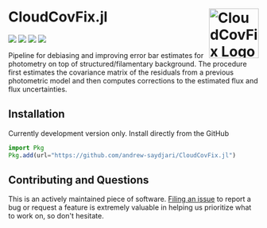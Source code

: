 # CloudCovFix.jl <img src="docs/src/assets/logo.png" alt="CloudCovFix Logo" width="100" align="right"/>

[![][docs-dev-img]][docs-dev-url]
[![][action-img]][action-url]
[![][codecov-img]][codecov-url]
[![][arxiv-img]][arxiv-url]

Pipeline for debiasing and improving error bar estimates for photometry on top of structured/filamentary background. The procedure first estimates the covariance matrix of the residuals from a previous photometric model and then computes corrections to the estimated flux and flux uncertainties.

## Installation

Currently development version only. Install directly from the GitHub

```julia
import Pkg
Pkg.add(url="https://github.com/andrew-saydjari/CloudCovFix.jl")
```

## Contributing and Questions

This is an actively maintained piece of software. [Filing an
issue](https://github.com/andrew-saydjari/CloudCovFix.jl/issues/new) to report a
bug or request a feature is extremely valuable in helping us prioritize what to work on, so don't hesitate.

<!-- URLS -->
[action-img]: https://github.com/andrew-saydjari/CloudCovFix.jl/workflows/Unit%20test/badge.svg
[action-url]: https://github.com/andrew-saydjari/CloudCovFix.jl/actions

[docs-dev-img]: https://img.shields.io/badge/docs-dev-blue.svg
[docs-dev-url]: https://andrew-saydjari.github.io/CloudCovFix.jl/dev/

[codecov-img]: https://codecov.io/github/andrew-saydjari/CloudCovFix.jl/coverage.svg?branch=main
[codecov-url]: https://codecov.io/github/andrew-saydjari/CloudCovFix.jl?branch=main

[arxiv-img]: https://img.shields.io/badge/arXiv-2201.07246-00cc00.svg
[arxiv-url]: https://arxiv.org/abs/2201.07246
